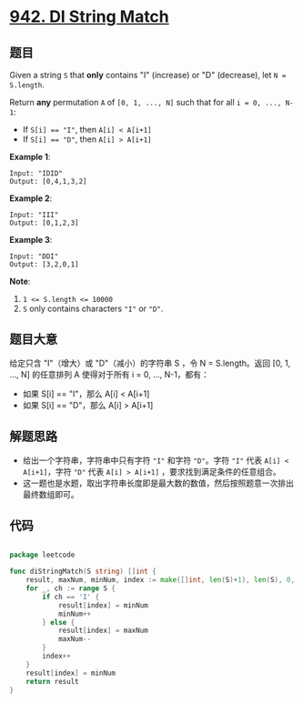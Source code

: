 # [942. DI String Match](https://leetcode.com/problems/di-string-match/)


## 题目

Given a string `S` that **only** contains "I" (increase) or "D" (decrease), let `N = S.length`.

Return **any** permutation `A` of `[0, 1, ..., N]` such that for all `i = 0, ..., N-1`:

- If `S[i] == "I"`, then `A[i] < A[i+1]`
- If `S[i] == "D"`, then `A[i] > A[i+1]`

**Example 1**:

    Input: "IDID"
    Output: [0,4,1,3,2]

**Example 2**:

    Input: "III"
    Output: [0,1,2,3]

**Example 3**:

    Input: "DDI"
    Output: [3,2,0,1]

**Note**:

1. `1 <= S.length <= 10000`
2. `S` only contains characters `"I"` or `"D"`.


## 题目大意

给定只含 "I"（增大）或 "D"（减小）的字符串 S ，令 N = S.length。返回 [0, 1, ..., N] 的任意排列 A 使得对于所有 i = 0, ..., N-1，都有：

- 如果 S[i] == "I"，那么 A[i] < A[i+1]
- 如果 S[i] == "D"，那么 A[i] > A[i+1]



## 解题思路


- 给出一个字符串，字符串中只有字符 `"I"` 和字符 `"D"`。字符 `"I"` 代表 `A[i] < A[i+1]`，字符 `"D"` 代表 `A[i] > A[i+1]` ，要求找到满足条件的任意组合。
- 这一题也是水题，取出字符串长度即是最大数的数值，然后按照题意一次排出最终数组即可。



## 代码

```go

package leetcode

func diStringMatch(S string) []int {
	result, maxNum, minNum, index := make([]int, len(S)+1), len(S), 0, 0
	for _, ch := range S {
		if ch == 'I' {
			result[index] = minNum
			minNum++
		} else {
			result[index] = maxNum
			maxNum--
		}
		index++
	}
	result[index] = minNum
	return result
}

```